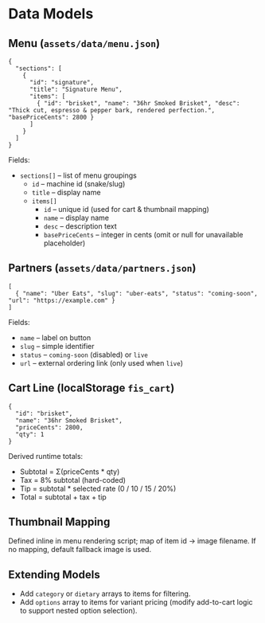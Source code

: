 # Data Models

## Menu (`assets/data/menu.json`)
```jsonc
{
  "sections": [
    {
      "id": "signature",
      "title": "Signature Menu",
      "items": [
        { "id": "brisket", "name": "36hr Smoked Brisket", "desc": "Thick cut, espresso & pepper bark, rendered perfection.", "basePriceCents": 2800 }
      ]
    }
  ]
}
```
Fields:
- `sections[]` – list of menu groupings
  - `id` – machine id (snake/slug)
  - `title` – display name
  - `items[]`
    - `id` – unique id (used for cart & thumbnail mapping)
    - `name` – display name
    - `desc` – description text
    - `basePriceCents` – integer in cents (omit or null for unavailable placeholder)

## Partners (`assets/data/partners.json`)
```jsonc
[
  { "name": "Uber Eats", "slug": "uber-eats", "status": "coming-soon", "url": "https://example.com" }
]
```
Fields:
- `name` – label on button
- `slug` – simple identifier
- `status` – `coming-soon` (disabled) or `live`
- `url` – external ordering link (only used when `live`)

## Cart Line (localStorage `fis_cart`)
```jsonc
{
  "id": "brisket",
  "name": "36hr Smoked Brisket",
  "priceCents": 2800,
  "qty": 1
}
```
Derived runtime totals:
- Subtotal = Σ(priceCents * qty)
- Tax = 8% subtotal (hard-coded)
- Tip = subtotal * selected rate (0 / 10 / 15 / 20%)
- Total = subtotal + tax + tip

## Thumbnail Mapping
Defined inline in menu rendering script; map of item id -> image filename. If no mapping, default fallback image is used.

## Extending Models
- Add `category` or `dietary` arrays to items for filtering.
- Add `options` array to items for variant pricing (modify add-to-cart logic to support nested option selection).
